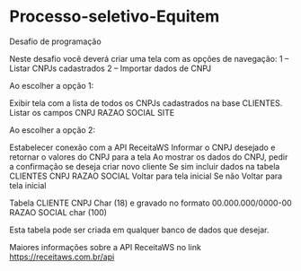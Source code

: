 # Processo-seletivo-Equitem
Desafio de programação


Neste desafio você deverá criar uma tela com as opções de navegação:
1 – Listar CNPJs cadastrados
2 – Importar dados de CNPJ


Ao escolher a opção 1:

Exibir tela com a lista de todos os CNPJs cadastrados na base CLIENTES.
Listar os campos 
        CNPJ
        RAZAO SOCIAL
        SITE

Ao escolher a opção 2:

Estabelecer conexão com a API  ReceitaWS
Informar o CNPJ desejado e retornar o valores do CNPJ para a tela
Ao mostrar os dados do CNPJ, pedir a confirmação se deseja criar novo cliente
Se sim 
incluir dados na tabela CLIENTES
    CNPJ
    RAZAO SOCIAL
Voltar para tela inicial
Se não
Voltar para tela inicial


Tabela CLIENTE
         CNPJ Char (18) e gravado no formato 00.000.000/0000-00
                         RAZAO SOCIAL char (100)
                         
Esta tabela pode ser criada em qualquer banco de dados que desejar.

Maiores informações sobre a API  ReceitaWS no link https://receitaws.com.br/api

